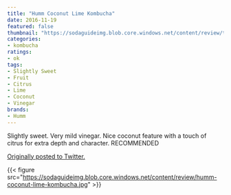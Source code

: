 ```yaml
---
title: "Humm Coconut Lime Kombucha"
date: 2016-11-19
featured: false
thumbnail: "https://sodaguideimg.blob.core.windows.net/content/review/thumbs/humm-coconut-lime-kombucha.jpg"
categories:
- kombucha
ratings:
- ok
tags:
- Slightly Sweet
- Fruit
- Citrus
- Lime
- Coconut
- Vinegar
brands:
- Humm
---
```


Slightly sweet. Very mild vinegar. Nice coconut feature with a touch of citrus for extra depth and character. RECOMMENDED

[Originally posted to Twitter.](https://twitter.com/Cavorter/status/800059257316065280)

{{< figure src="https://sodaguideimg.blob.core.windows.net/content/review/humm-coconut-lime-kombucha.jpg" >}}
